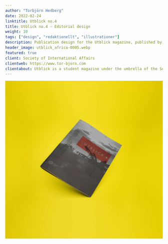 ```yaml
---
author: "Torbjörn Hedberg"
date: 2022-02-24
linktitle: Utblick no.4
title: Utblick no.4 — Editorial design
weight: 10
tags: ["design", "redaktionellt", "illustrationer"]
description: Publication design for the Utblick magazine, published by Society of International Affairs in Gothenburg.
header_image: utblick_africa-0005.webp
featured: true
client: Society of International Affairs
clientweb: https://www.tor-bjorn.com
clientabout: Utblick is a student magazine under the umbrella of the Society of International Affairs in Gothenburg (Utrikespolitiska Föreningen), but we write for everyone, in and beyond Gothenburg, who are interested in international politics. The society is party politically and religiously unaffiliated and the main goal is to question and debate. We are however not afraid of taking a political stance in relation to human rights as has been declared by the UN declaration of human rights, as well as specifically the rights of women, LGBT, and BIPOC to be respected.
---
```


![Header example](utblick_africa-0005.webp)

[go]: <http://golang.org/>
[gohtmltemplate]: <http://golang.org/pkg/html/template/>
